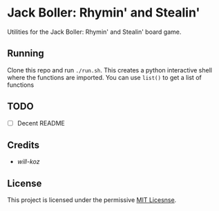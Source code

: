 # Jack Boller: Rhymin' and Stealin'

Utilities for the Jack Boller: Rhymin' and Stealin' board game.

## Running

Clone this repo and run `./run.sh`. This creates a python interactive shell where the functions are
imported. You can use `list()` to get a list of functions

## TODO

- [ ] Decent README

## Credits

- *will-koz*

## License

This project is licensed under the permissive [MIT Licesnse](license.txt).
